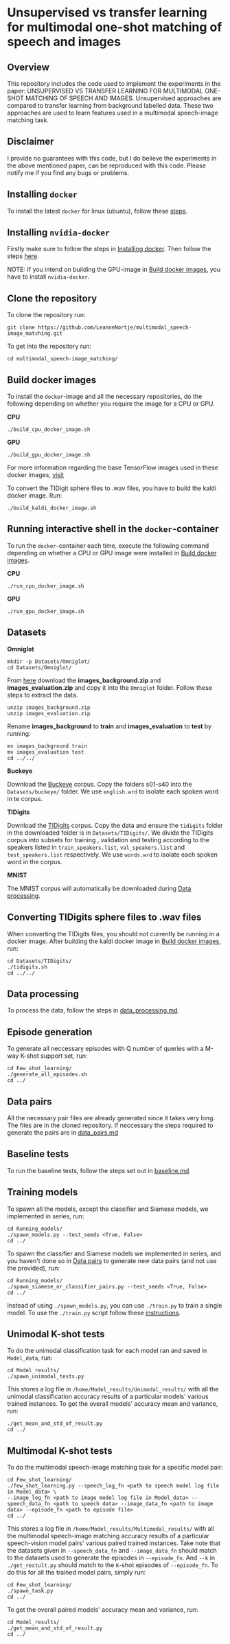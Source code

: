 # Unsupervised vs transfer learning for multimodal one-shot matching of speech and images

## Overview

This repository includes the code used to implement the experiments in the paper: UNSUPERVISED VS TRANSFER LEARNING FOR MULTIMODAL ONE-SHOT MATCHING OF SPEECH AND IMAGES. Unsupervised approaches are compared to transfer learning from background labelled data. These two approaches are used to learn features used in a multimodal speech-image matching task. 

## Disclaimer

I provide no guarantees with this code, but I do believe the experiments in the above mentioned paper, can be reproduced with this code. Please notify me if you find any bugs or problems. 

## Installing `docker`

To install the latest `docker` for linux (ubuntu), follow these [steps](https://www.digitalocean.com/community/tutorials/how-to-install-and-use-docker-on-ubuntu-20-04).

## Installing `nvidia-docker`

Firstly make sure to follow the steps in [Installing docker](#Installing-docker). Then follow the steps [here](https://docs.nvidia.com/datacenter/cloud-native/container-toolkit/install-guide.html#docker).

NOTE: If you intend on building the GPU-image in [Build docker images](#Build-docker-images), you have to install `nvidia-docker`. 

## Clone the repository 

To clone the repository run:

```
git clone https://github.com/LeanneNortje/multimodal_speech-image_matching.git
```

To get into the repository run:

```
cd multimodal_speech-image_matching/
```

## Build docker images

To install the `docker`-image and all the necessary repositories, do the following depending on whether you require the image for a CPU or GPU.

**CPU**

```
./build_cpu_docker_image.sh
```

**GPU**

```
./build_gpu_docker_image.sh
```

For more information regarding the base TensorFlow images used in these docker images, [visit](https://hub.docker.com/r/tensorflow/tensorflow/.)

To convert the TIDigit sphere files to .wav files, you have to build the kaldi docker image. Run:

```
./build_kaldi_docker_image.sh
```
## Running interactive shell in the `docker`-container

To run the `docker`-container each time, execute the following command depending on whether a CPU or GPU image were installed in [Build docker images](#Build-docker-images).

**CPU**

```
./run_cpu_docker_image.sh
```

**GPU**

```
./run_gpu_docker_image.sh
```

## Datasets


**Omniglot**
```
mkdir -p Datasets/Omniglot/
cd Datasets/Omniglot/
```

From [here](https://github.com/brendenlake/omniglot/tree/master/python) download the **images_background.zip** and **images_evaluation.zip** and copy it into the `Omniglot` folder. Follow these steps to extract the data. 


```
unzip images_background.zip
unzip images_evaluation.zip
```

Rename **images_background** to **train** and **images_evaluation** to **test** by running:

```
mv images_background train
mv images_evaluation test
cd ../../
```

**Buckeye**

Download the [Buckeye](https://buckeyecorpus.osu.edu/) corpus. Copy the folders s01-s40 into the `Datasets/buckeye/` folder. We use `english.wrd` to isolate each spoken word in te corpus. 

**TIDigits**

Download the [TIDigits](https://catalog.ldc.upenn.edu/LDC93S10) corpus. Copy the data and ensure the `tidigits` folder in the downloaded folder is in `Datasets/TIDigits/`. We divide the TIDigits corpus into subsets for training , validation  and testing according to the speakers listed in `train_speakers.list`, `val_speakers.list` and `test_speakers.list` respectively. We use `words.wrd` to isolate each spoken word in the corpus. 


**MNIST**

The MNIST corpus will automatically be downloaded during [Data processing](#Data-processing).

## Converting TIDigits sphere files to .wav files

When converting the TIDigits files, you should not currently be running in a docker image. After building the kaldi docker image in [Build docker images](#Build-docker-images), run:

```
cd Datasets/TIDigits/
./tidigits.sh
cd ../../
```

## Data processing

To process the data, follow the steps in [data_processing.md](Data_processing/data_processing.md).

## Episode generation

To generate all neccessary episodes with Q number of queries with a M-way K-shot support set, run:

```
cd Few_shot_learning/
./generate_all_episodes.sh
cd ../
```
 
## Data pairs

All the necessary pair files are already generated since it takes very long. The files are in the cloned repository. If neccessary the steps required to generate the pairs are in [data_pairs.md](Data_pairs/data_pairs.md) 

## Baseline tests

To run the baseline tests, follow the steps set out in [baseline.md](Few_shot_learning/baseline.md).

## Training models

To spawn all the models, except the classifier and Siamese models, we implemented in series, run:

```
cd Running_models/
./spawn_models.py --test_seeds <True, False>
cd ../
```

To spawn the classifier and Siamese models we implemented in series, and you haven't done so in [Data pairs](#Data-pairs) to generate new data pairs (and not use the provided), run:

```
cd Running_models/
./spawn_siamese_or_classifier_pairs.py --test_seeds <True, False>
cd ../
```

Instead of using `./spawn_models.py`, you can use `./train.py` to train a single model. To use the `./train.py` script follow these [instructions](Running_models/training_parameters.md).  

## Unimodal K-shot tests

To do the unimodal classification task for each model ran and saved in `Model_data`, run:

```
cd Model_results/
./spawn_unimodal_tests.py
```

This stores a log file in `/home/Model_results/Unimodal_results/` with all the unimodal classification accuracy results of a particular models' various trained instances. To get the overall models' accuracy mean and variance, run:

```
./get_mean_and_std_of_result.py
cd ../
```

## Multimodal K-shot tests

To do the multimodal speech-image matching task for a specific model pair:

```
cd Few_shot_learning/
./few_shot_learning.py --speech_log_fn <path to speech model log file in Model_data> \
--image_log_fn <path to image model log file in Model_data> --speech_data_fn <path to speech data> --image_data_fn <path to image data> --episode_fn <path to episode file>
cd ../
```

This stores a log file in `/home/Model_results/Multimodal_results/` with all the multimodal speech-image matching accuracy results of a particular speech-vision model pairs' various paired trained instances. Take note that the datasets given in `--speech_data_fn` and `--image_data_fn` should match to the datasets used to generate the episodes in `--episode_fn`. And `--k` in `./get_restult.py` should match to the `K`-shot episodes of `--episode_fn`. To do this for all the trained model pairs, simply run: 

```
cd Few_shot_learning/
./spawn_task.py
cd ../
```

To get the overall paired models' accuracy mean and variance, run:

```
cd Model_results/
./get_mean_and_std_of_result.py
cd ../
```
